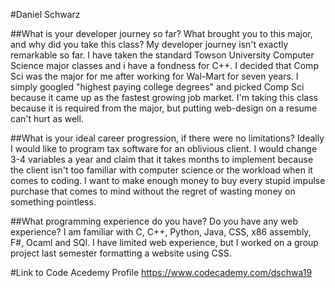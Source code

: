 #Daniel Schwarz


##What is your developer journey so far? What brought you to this major, and why did you take this class?
My developer journey isn't exactly remarkable so far. I have taken the standard Towson University Computer Science major classes and i have a fondness for C++.
I decided that Comp Sci was the major for me after working for Wal-Mart for seven years. I simply googled "highest paying college degrees" and picked Comp Sci 
because it came up as the fastest growing job market. I'm taking this class because it is required from the major, but putting web-design on a resume can't hurt as well.

##What is your ideal career progression, if there were no limitations?
Ideally I would like to program tax software for an oblivious client. I would change 3-4 variables a year and claim that it takes months to implement because the client
isn't too familiar with computer science or the workload when it comes to coding. I want to make enough money to buy every stupid impulse purchase that comes to mind without
the regret of wasting money on something pointless.

##What programming experience do you have? Do you have any web experience?
I am familiar with C, C++, Python, Java, CSS, x86 assembly, F#, Ocaml and SQl. I have limited web experience, but I worked on a group project last semester formatting a website using CSS.

#Link to Code Acedemy Profile
https://www.codecademy.com/dschwa19
